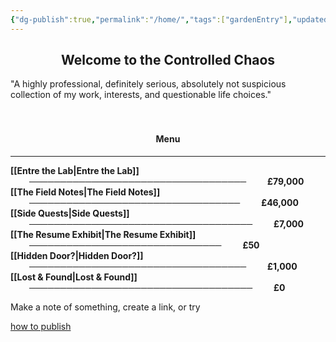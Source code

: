 ```yaml
---
{"dg-publish":true,"permalink":"/home/","tags":["gardenEntry"],"updated":"2025-02-05T09:12:52.109+00:00"}
---
```


<center><h2>Welcome to the Controlled Chaos</h2></center>
"A highly professional, definitely serious, absolutely not suspicious collection of my work, interests, and questionable life choices."
<br><br><br>

<center><h4>Menu</h4></center>

---


**[[Entre the Lab\|Entre the Lab]]** <span style="display: inline-block; text-align: center; margin-left: 30px; margin-right: 30px;">───────────────────────────────────</span> **£79,000**
<br>**[[The Field Notes\|The Field Notes]]** <span style="display: inline-block; text-align: center; margin-left: 30px; margin-right: 30px;">──────────────────────────────────</span> **£46,000**
<br>**[[Side Quests\|Side Quests]]** <span style="display: inline-block; text-align: center; margin-left: 30px; margin-right: 30px;">────────────────────────────────────</span> **£7,000**
<br>**[[The Resume Exhibit\|The Resume Exhibit]]** <span style="display: inline-block; text-align: center; margin-left: 30px; margin-right: 30px;">───────────────────────────────</span> **£50**
<br>**[[Hidden Door?\|Hidden Door?]]** <span style="display: inline-block; text-align: center; margin-left: 30px; margin-right: 30px;">───────────────────────────────────</span> **£1,000**
<br>**[[Lost & Found\|Lost & Found]]** <span style="display: inline-block; text-align: center; margin-left: 30px; margin-right: 30px;">────────────────────────────────────</span> **£0**


Make a note of something, create a link, or try 

[how to publish](https://www.youtube.com/watch?v=eULVrTjT11w&t=435s)